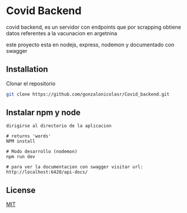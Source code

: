 # Covid Backend

covid backend, es un servidor con endpoints que por scrapping obtiene datos referentes a la vacunacion en argetnina

este proyecto esta en nodejs, express, nodemon y documentado con swagger

## Installation

Clonar el repositorio

```bash
git clone https://github.com/gonzalonicolasr/Covid_backend.git
```

## Instalar npm y node

```
dirigirse al directorio de la aplicacion

# returns 'words'
NPM install

# Modo desarrollo (nodemon)
npm run dev

# para ver la documentacion con swagger visitar url:
http://localhost:6420/api-docs/
```

## License

[MIT](https://choosealicense.com/licenses/mit/)
